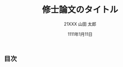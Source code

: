 ---
title: 修士論文のタイトル
author:
  - 21XXX 山田 太郎
supervisor: 嶋 久登 教授
date: 1111年1月11日
institute: |
  神戸情報大学院大学
  情報技術研究科 情報システム専攻
documentclass: bxjsreport  # 日本語の論文に適したクラス
classoption:
  - "pandoc"
  - "titlepage"
toc: true
toc-title: "目次"
toc-depth: 3
lot: true
lot-title: "表目次"
lof: true
lof-title: "図目次"
---